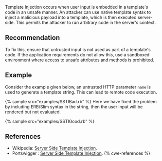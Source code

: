Template Injection occurs when user input is embedded in a template's code in an unsafe manner. An attacker can use native template syntax to inject a malicious payload into a template, which is then executed server-side. This permits the attacker to run arbitrary code in the server's context.


## Recommendation
To fix this, ensure that untrusted input is not used as part of a template's code. If the application requirements do not allow this, use a sandboxed environment where access to unsafe attributes and methods is prohibited.


## Example
Consider the example given below, an untrusted HTTP parameter `name` is used to generate a template string. This can lead to remote code execution.

{% sample src="examples/SSTIBad.rb" %}
Here we have fixed the problem by including ERB/Slim syntax in the string, then the user input will be rendered but not evaluated.

{% sample src="examples/SSTIGood.rb" %}

## References
* Wikipedia: [Server Side Template Injection](https://en.wikipedia.org/wiki/Code_injection#Server_Side_Template_Injection).
* Portswigger : [Server Side Template Injection](https://portswigger.net/web-security/server-side-template-injection).
{% cwe-references %}
